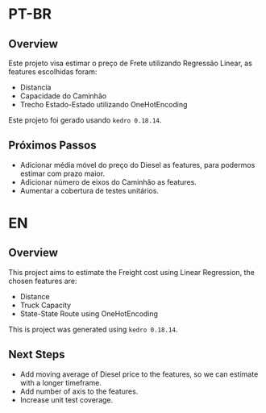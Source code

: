 # PT-BR

## Overview

Este projeto visa estimar o preço de Frete utilizando Regressão Linear, as features escolhidas foram:

* Distancia
* Capacidade do Caminhão
* Trecho Estado-Estado utilizando OneHotEncoding

Este projeto foi gerado usando `kedro 0.18.14`.

## Próximos Passos

* Adicionar média móvel do preço do Diesel as features, para podermos estimar com prazo maior.
* Adicionar número de eixos do Caminhão as features.
* Aumentar a cobertura de testes unitários.


# EN

## Overview

This project aims to estimate the Freight cost using Linear Regression, the chosen features are:

* Distance
* Truck Capacity
* State-State Route using OneHotEncoding

This is project was generated using `kedro 0.18.14`.

## Next Steps

* Add moving average of Diesel price to the features, so we can estimate with a longer timeframe.
* Add number of axis to the features.
* Increase unit test coverage.
